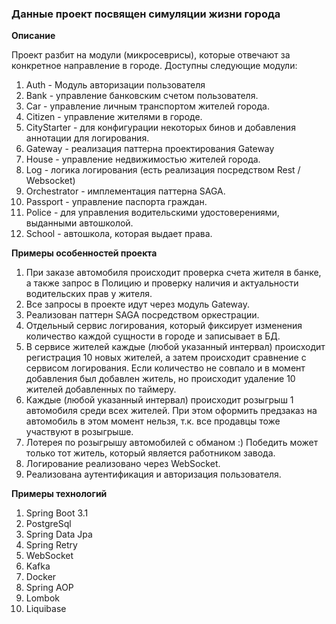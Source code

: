 ### Данные проект посвящен симуляции жизни города ###

**Описание**

Проект разбит на модули (микросеврисы), которые отвечают за конкретное направление в городе. Доступны следующие модули:
1. Auth - Модуль авторизации пользователя
2. Bank - управление банковским счетом пользователя.
3. Car - управление личным транспортом жителей города.
4. Citizen - управление жителями в городе.
5. CityStarter - для конфигурации некоторых бинов и добавления аннотации для логирования.
6. Gateway - реализация паттерна проектирования Gateway
7. House - управление недвижимостью жителей города.
8. Log - логика логирования (есть реализация посредством Rest / Websocket)
9. Orchestrator - имплементация паттерна SAGA.
10. Passport - управление паспорта граждан.
11. Police - для управления водительскими удостоверениями, выданными автошколой.
12. School - автошкола, которая выдает права.

**Примеры особенностей проекта**

1. При заказе автомобиля происходит проверка счета жителя в банке, а также запрос в Полицию и проверку наличия и актуальности водительских прав у жителя.
2. Все запросы в проекте идут через модуль Gateway.
3. Реализован паттерн SAGA посредством оркестрации.
4. Отдельный сервис логирования, который фиксирует изменения количество каждой сущности в городе и записывает в БД.
5. В сервисе жителей каждые (любой указанный интервал) происходит регистрация 10 новых жителей, а затем происходит сравнение с сервисом логирования. Если количество не совпало и в момент добавления был добавлен житель, но происходит удаление 10 жителей добавленных по таймеру.
6. Каждые (любой указанный интервал) происходит розыгрыш 1 автомобиля среди всех жителей. При этом оформить предзаказ на автомобиль в этом момент нельзя, т.к. все продавцы тоже участвуют в розыгрыше.
7. Лотерея по розыгрышу автомобилей с обманом :) Победить может только тот житель, который является работником завода.
8. Логирование реализовано через WebSocket.
9. Реализована аутентификация и авторизация пользователя.

**Примеры технологий**

1. Spring Boot 3.1
2. PostgreSql
3. Spring Data Jpa
4. Spring Retry
5. WebSocket
6. Kafka
7. Docker
8. Spring AOP
9. Lombok
10. Liquibase